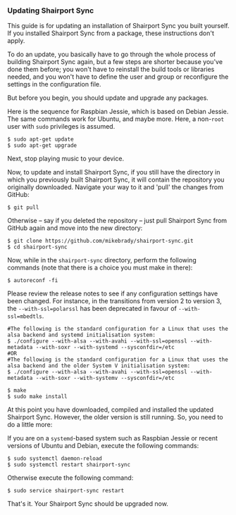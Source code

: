 
### Updating Shairport Sync
This guide is for updating an installation of Shairport Sync you built yourself. If you installed Shairport Sync from a package, these instructions don't apply. 

To do an update, you basically have to go through the whole process of building Shairport Sync again,
but a few steps are shorter because you've done them before; you won't have to reinstall the build tools or libraries needed, and you won't have to define the user and group or reconfigure the settings in the configuration file.

But before you begin, you should update and upgrade any packages.

Here is the sequence for Raspbian Jessie, which is based on Debian Jessie. The same commands work for Ubuntu, and maybe more. Here, a non-`root` user with `sudo` privileges is assumed.

```
$ sudo apt-get update
$ sudo apt-get upgrade
```
Next, stop playing music to your device.

Now, to update and install Shairport Sync, if you still have the directory in which you previously built Shairport Sync, it will contain the repository you originally downloaded. Navigate your way to it and 'pull' the changes from GitHub:

```
$ git pull
```
Otherwise – say if you deleted the repository – just pull Shairport Sync from GitHub again and move into the new directory:
```
$ git clone https://github.com/mikebrady/shairport-sync.git
$ cd shairport-sync
```
Now, while in the `shairport-sync` directory, perform the following commands (note that there is a choice you must make in there):
```
$ autoreconf -fi
```
Please review the release notes to see if any configuration settings have been changed. For instance, in the transitions from version 2 to version 3, the `--with-ssl=polarssl` has been deprecated in favour of `--with-ssl=mbedtls`.
```
#The following is the standard configuration for a Linux that uses the alsa backend and systemd initialisation system:
$ ./configure --with-alsa --with-avahi --with-ssl=openssl --with-metadata --with-soxr --with-systemd --sysconfdir=/etc
#OR
#The following is the standard configuration for a Linux that uses the alsa backend and the older System V initialisation system:
$ ./configure --with-alsa --with-avahi --with-ssl=openssl --with-metadata --with-soxr --with-systemv --sysconfdir=/etc

$ make
$ sudo make install
```
At this point you have downloaded, compiled and installed the updated Shairport Sync. However, the older version is still running. So, you need to do a little more: 

If you are on a `systemd`-based system such as Raspbian Jessie or recent versions of Ubuntu and Debian, execute the following commands:
```
$ sudo systemctl daemon-reload
$ sudo systemctl restart shairport-sync
```
Otherwise execute the following command:
```
$ sudo service shairport-sync restart
```

That's it. Your Shairport Sync should be upgraded now. 
